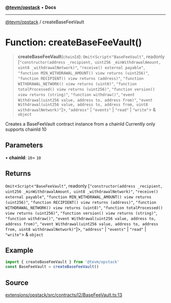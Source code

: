 [**@tevm/opstack**](../README.md) • **Docs**

***

[@tevm/opstack](../globals.md) / createBaseFeeVault

# Function: createBaseFeeVault()

> **createBaseFeeVault**(`chainId`): `Omit`\<`Script`\<`"BaseFeeVault"`, readonly [`"constructor(address _recipient, uint256 _minWithdrawalAmount, uint8 _withdrawalNetwork)"`, `"receive() external payable"`, `"function MIN_WITHDRAWAL_AMOUNT() view returns (uint256)"`, `"function RECIPIENT() view returns (address)"`, `"function WITHDRAWAL_NETWORK() view returns (uint8)"`, `"function totalProcessed() view returns (uint256)"`, `"function version() view returns (string)"`, `"function withdraw()"`, `"event Withdrawal(uint256 value, address to, address from)"`, `"event Withdrawal(uint256 value, address to, address from, uint8 withdrawalNetwork)"`]\>, `"address"` \| `"events"` \| `"read"` \| `"write"`\> & `object`

Creates a BaseFeeVault contract instance from a chainId
Currently only supports chainId 10

## Parameters

• **chainId**: `10`= `10`

## Returns

`Omit`\<`Script`\<`"BaseFeeVault"`, readonly [`"constructor(address _recipient, uint256 _minWithdrawalAmount, uint8 _withdrawalNetwork)"`, `"receive() external payable"`, `"function MIN_WITHDRAWAL_AMOUNT() view returns (uint256)"`, `"function RECIPIENT() view returns (address)"`, `"function WITHDRAWAL_NETWORK() view returns (uint8)"`, `"function totalProcessed() view returns (uint256)"`, `"function version() view returns (string)"`, `"function withdraw()"`, `"event Withdrawal(uint256 value, address to, address from)"`, `"event Withdrawal(uint256 value, address to, address from, uint8 withdrawalNetwork)"`]\>, `"address"` \| `"events"` \| `"read"` \| `"write"`\> & `object`

## Example

```ts
import { createBaseFeeVault } from '@tevm/opstack'
const BaseFeeVault = createBaseFeeVault()
```

## Source

[extensions/opstack/src/contracts/l2/BaseFeeVault.ts:13](https://github.com/evmts/tevm-monorepo/blob/main/extensions/opstack/src/contracts/l2/BaseFeeVault.ts#L13)
